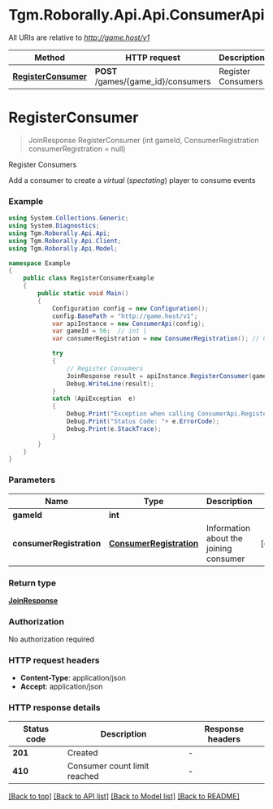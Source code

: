 # Tgm.Roborally.Api.Api.ConsumerApi

All URIs are relative to *http://game.host/v1*

Method | HTTP request | Description
------------- | ------------- | -------------
[**RegisterConsumer**](ConsumerApi.md#registerconsumer) | **POST** /games/{game_id}/consumers | Register Consumers


<a name="registerconsumer"></a>
# **RegisterConsumer**
> JoinResponse RegisterConsumer (int gameId, ConsumerRegistration consumerRegistration = null)

Register Consumers

Add a consumer to create a *virtual* (*spectating*) player to consume events

### Example
```csharp
using System.Collections.Generic;
using System.Diagnostics;
using Tgm.Roborally.Api.Api;
using Tgm.Roborally.Api.Client;
using Tgm.Roborally.Api.Model;

namespace Example
{
    public class RegisterConsumerExample
    {
        public static void Main()
        {
            Configuration config = new Configuration();
            config.BasePath = "http://game.host/v1";
            var apiInstance = new ConsumerApi(config);
            var gameId = 56;  // int | 
            var consumerRegistration = new ConsumerRegistration(); // ConsumerRegistration | Information about the joining consumer (optional) 

            try
            {
                // Register Consumers
                JoinResponse result = apiInstance.RegisterConsumer(gameId, consumerRegistration);
                Debug.WriteLine(result);
            }
            catch (ApiException  e)
            {
                Debug.Print("Exception when calling ConsumerApi.RegisterConsumer: " + e.Message );
                Debug.Print("Status Code: "+ e.ErrorCode);
                Debug.Print(e.StackTrace);
            }
        }
    }
}
```

### Parameters

Name | Type | Description  | Notes
------------- | ------------- | ------------- | -------------
 **gameId** | **int**|  | 
 **consumerRegistration** | [**ConsumerRegistration**](ConsumerRegistration.md)| Information about the joining consumer | [optional] 

### Return type

[**JoinResponse**](JoinResponse.md)

### Authorization

No authorization required

### HTTP request headers

 - **Content-Type**: application/json
 - **Accept**: application/json

### HTTP response details
| Status code | Description | Response headers |
|-------------|-------------|------------------|
| **201** | Created |  -  |
| **410** | Consumer count limit reached |  -  |

[[Back to top]](#) [[Back to API list]](../README.md#documentation-for-api-endpoints) [[Back to Model list]](../README.md#documentation-for-models) [[Back to README]](../README.md)

